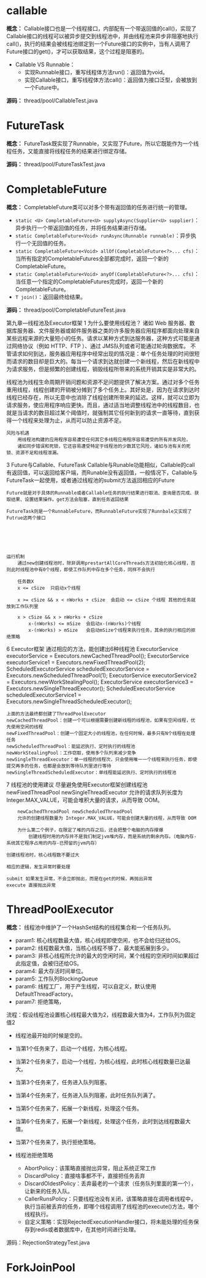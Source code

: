 # callable

**概念：** Callable接口也是一个线程接口，内部配有一个带返回值的call()，实现了Callable接口的线程可以被异步提交到线程池中，并由线程池来异步非阻塞地执行call()，执行的结果会被线程池绑定到一个Future接口的实例中，当有人调用了Future接口的get()，才可以获取结果，这个过程是阻塞的。
- Callable VS Runnable：
    - 实现Runnable接口，重写线程体方法run()：返回值为void。
    - 实现Callable接口，重写线程体方法call()：返回值为接口泛型，会被放到一个Future中。

**源码：** thread/pool/CallableTest.java

# FutureTask

**概念：** FutureTask既实现了Runnable，又实现了Future，所以它既能作为一个线程任务，又能直接将线程任务的结果进行绑定存储。

**源码：** thread/pool/FutureTaskTest.java

# CompletableFuture

**概念：** CompletableFuture类可以对多个带有返回值的任务进行统一的管理。
- `static <U> CompletableFuture<U> supplyAsync(Supplier<U> supplier)`：异步执行一个带返回值的任务，并将任务结果进行存储。
- `static CompletableFuture<Void> runAsync(Runnable runnable)`：异步执行一个无回值的任务。
- `static CompletableFuture<Void> allOf(CompletableFuture<?>... cfs)`：当所有指定的CompletableFutures全部都完成时，返回一个新的CompletableFuture。
- `static CompletableFuture<Void> anyOf(CompletableFuture<?>... cfs)`：当任意一个指定的CompletableFutures完成时，返回一个新的CompletableFuture。
- `T join()`：返回最终给结果。

**源码：** thread/pool/CompletableFutureTest.java


第九章—线程池及Executor框架 1 为什么要使用线程池？ 诸如 Web 服务器、数据库服务器、文件服务器或邮件服务器之类的许多服务器应用程序都面向处理来自某些远程来源的大量短小的任务。请求以某种方式到达服务器，这种方式可能是通过网络协议（例如 HTTP、FTP ）、通过 JMS队列或者可能通过轮询数据库。	不管请求如何到达，服务器应用程序中经常出现的情况是：单个任务处理的时间很短而请求的数目却是巨大的。每当一个请求到达就创建一个新线程，然后在新线程中为请求服务，但是频繁的创建线程，销毁线程所带来的系统开销其实是非常大的。

线程池为线程生命周期开销问题和资源不足问题提供了解决方案。通过对多个任务重用线程，线程创建的开销被分摊到了多个任务上。其好处是，因为在请求到达时线程已经存在，所以无意中也消除了线程创建所带来的延迟。这样，就可以立即为请求服务，使应用程序响应更快。而且，通过适当地调整线程池中的线程数目，也就是当请求的数目超过某个阈值时，就强制其它任何新到的请求一直等待，直到获得一个线程来处理为止，从而可以防止资源不足。

	风险与机遇
		用线程池构建的应用程序容易遭受任何其它多线程应用程序容易遭受的所有并发风险，
		诸如同步错误和死锁，它还容易遭受特定于线程池的少数其它风险，诸如与池有关的死锁、资源不足和线程泄漏。



3 Future与Callable、FutureTask
	Callable与Runable功能相似，Callable的call有返回值，可以返回给客户端，而Runable没有返回值，一般情况下，Callable与FutureTask一起使用，或者通过线程池的submit方法返回相应的Future

	Future就是对于具体的Runnable或者Callable任务的执行结果进行取消、查询是否完成、获取结果、设置结果操作。get方法会阻塞，直到任务返回结果

	FutureTask则是一个RunnableFuture，而RunnableFuture实现了Runnbale又实现了Futrue这两个接口






	运行机制
		通过new创建线程池时，除非调用prestartAllCoreThreads方法初始化核心线程，否则此时线程池中有0个线程，即使工作队列中存在多个任务，同样不会执行

		任务数X
		x <= cSize  只启动x个线程

		x >= cSize && x < nWorks + cSize  会启动 <= cSize 个线程 其他的任务就放到工作队列里

		x > cSize && x > nWorks + cSize
			x-(nWorks) <= mSize  会启动x-(nWorks)个线程
			x-(nWorks) > mSize   会启动mSize个线程来执行任务，其余的执行相应的拒绝策略









6 Executor框架
	通过相应的方法，能创建出6种线程池
	ExecutorService executorService = Executors.newCachedThreadPool();
    ExecutorService executorService1 = Executors.newFixedThreadPool(2);
    ScheduledExecutorService scheduledExecutorService = Executors.newScheduledThreadPool(1);
    ExecutorService executorService2 = Executors.newWorkStealingPool();
    ExecutorService executorService3 = Executors.newSingleThreadExecutor();
    ScheduledExecutorService scheduledExecutorService1 = Executors.newSingleThreadScheduledExecutor();

    上面的方法最终都创建了ThreadPoolExecutor
    newCachedThreadPool：创建一个可以根据需要创建新线程的线程池，如果有空闲线程，优先使用空闲的线程
    newFixedThreadPool：创建一个固定大小的线程池，在任何时候，最多只有N个线程在处理任务
    newScheduledThreadPool：能延迟执行、定时执行的线程池
    newWorkStealingPool：工作窃取，使用多个队列来减少竞争
    newSingleThreadExecutor：单一线程的线程次，只会使用唯一一个线程来执行任务，即使提交再多的任务，也都是会放到等待队列里进行等待
    newSingleThreadScheduledExecutor：单线程能延迟执行、定时执行的线程池




7 线程池的使用建议
	尽量避免使用Executor框架创建线程池
		newFixedThreadPool  newSingleThreadExecutor
		允许的请求队列长度为 Integer.MAX_VALUE，可能会堆积大量的请求，从而导致 OOM。

		newCachedThreadPool newScheduledThreadPool
		允许的创建线程数量为 Integer.MAX_VALUE，可能会创建大量的线程，从而导致 OOM

		为什么第二个例子，在限定了堆的内存之后，还会把整个电脑的内存撑爆
			创建线程时用的内存并不是我们制定jvm堆内存，而是系统的剩余内存。（电脑内存-系统其它程序占用的内存-已预留的jvm内存）

	创建线程池时，核心线程数不要过大

	相应的逻辑，发生异常时要处理

	submit 如果发生异常，不会立即抛出，而是在get的时候，再抛出异常
	execute 直接抛出异常

# ThreadPoolExecutor

**概念：** 线程池中维护了一个HashSet结构的线程集合和一个任务队列。
- param1: 核心线程数最大值，核心线程即使空闲，也不会给归还给OS。
- param2: 线程数最大值，当核心线程不够了，最大能拓展到多少。 
- param3: 非核心线程所允许的最大的空闲时间，某个线程的空闲时间如果超过此指定值，会被归还给OS。
- param4: 最大存活时间单位。
- param5: 工作队列BlockingQueue
- param6: 线程工厂，用于产生线程，可以自定义，默认使用DefaultThreadFactory。
- param7: 拒绝策略，


流程：假设线程池设置核心线程最大值为2，线程数最大值为4，工作队列为固定值2
- 线程池最开始的时候是空的。
- 当第1个任务来了，启动一个线程，为核心线程。
- 当第2个任务来了，启动一个线程，为核心线程，此时核心线程数量已达最大。
- 当第3个任务来了，任务进入队列阻塞。
- 当第4个任务来了，任务进入队列阻塞，此时任务队列满了。
- 当第5个任务来了，拓展一个新线程，处理这个任务。
- 当第6个任务来了，拓展一个新线程，处理这个任务，此时到达线程数最大值。
- 当第7个任务来了，执行拒绝策略。

- 线程池拒绝策略
    - AbortPolicy：该策略直接抛出异常，阻止系统正常工作
	- DiscardPolicy：直接啥事都不干，直接把任务丢弃
	- DiscardOldestPolicy：丢弃最老的一个请求（任务队列里面的第一个），让新来的任务入队。
	- CallerRunsPolicy：只要线程池没有关闭，该策略直接在调用者线程中，执行当前被丢弃的任务，即哪个线程调用了线程池的execute()方法，哪个线程执行。
	- 自定义策略：实现RejectedExecutionHandler接口，将未能处理的任务保存到redis或者数据库中，在其他时间进行处理。

源码：RejectionStrategyTest.java
	

# ForkJoinPool
